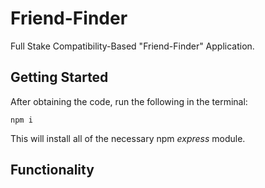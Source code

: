 # Friend-Finder
Full Stake Compatibility-Based "Friend-Finder" Application.

## Getting Started

After obtaining the code, run the following in the terminal:
```
npm i
```

This will install all of the necessary npm *express* module.

## Functionality

